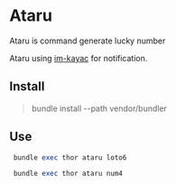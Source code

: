 # Ataru

Ataru is command generate lucky number

Ataru using [im-kayac](http://im.kayac.com/) for notification.

## Install

> bundle install --path vendor/bundler

## Use

```ruby
 bundle exec thor ataru loto6
```

```ruby
 bundle exec thor ataru num4
```
